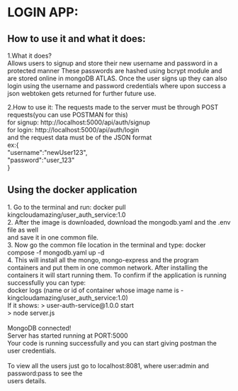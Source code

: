 <h1>LOGIN APP:</h1>
<h2>How to use it and what it does:</h2>
<p>1.What it does?<br>
    Allows users to signup and store their new username and password in a protected manner
    These passwords are hashed using bcrypt module and are stored online in mongoDB ATLAS.
    Once the user signs up they can also login using the username and password credentials where upon
    success a json webtoken gets returned for further future use.
</p>
<p>2.How to use it:
    The requests made to the server must be through POST requests(you can use POSTMAN for this)<br>
    for signup: http://localhost:5000/api/auth/signup<br>
    for login: http://localhost:5000/api/auth/login<br>
    and the request data must be of the JSON format<br>
    ex:{<br>
        "username":"newUser123",<br>
        "password":"user_123"<br>
    }<br>
</p>

<h2>Using the docker application</h2>
<p>
    1. Go to the terminal and run: docker pull kingcloudamazing/user_auth_service:1.0 </br>
    2. After the image is downloaded, download the mongodb.yaml and the .env file as well</br> 
       and save it in one common file.</br>
    3. Now go the common file location in the terminal and type: docker compose -f mongodb.yaml up -d</br>
    4. This will install all the mongo, mongo-express and the program containers and put them in one common network. After installing the containers it will start running them. To confirm if the application is running successfully you can type: </br> 
    docker logs (name or id of container whose image name is - kingcloudamazing/user_auth_service:1.0)</br>
    If it shows: 
        > user-auth-service@1.0.0 start </br>
        > node server.js </br>
        </br>
        MongoDB connected! </br>
        Server has started running at PORT:5000 </br>
    Your code is running successfully and you can start giving postman the user credentials.</br>
    </br>
    To view all the users just go to localhost:8081, where user:admin and password:pass to see the </br>
    users details.</br>
</p>
